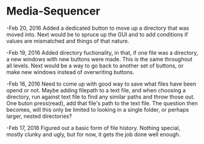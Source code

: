 # Media-Sequencer
-Feb 20, 2016
Added a dedicated button to move up a directory that was moved into. Next would be to spruce up the GUI and to 
add conditions if values are mismatched and things of that nature.


-Feb 19, 2016
Added directory fuctionality, in that, if one file was a directory, a new windows with new buttons were made. This is the same throughout all levels. Next would be a way to go back to another set of buttons, or make new windows instead of overwriting buttons.


-Feb 16, 2016
Need to come up with good way to save what files have been opend or not. Maybe adding filepath to a text file, and when choosing a directory, run against text file to find any similar paths and throw those out. One buton press(read), add that file's path to the text file. The question then becomes, will this only be limited to looking in a single folder, or perhaps larger, nested directories?

-Feb 17, 2016
Figured out a basic form of file history. Nothing special, mostly clunky and ugly, but for now, it gets the job done well enough.


